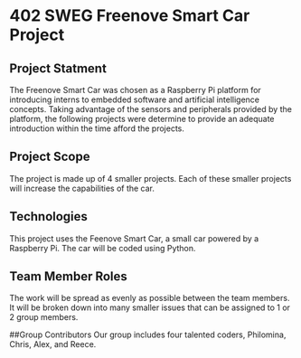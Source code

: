 # 402 SWEG Freenove Smart Car Project
## Project Statment
The Freenove Smart Car was chosen as a Raspberry Pi platform for introducing interns to embedded software and artificial intelligence concepts. Taking advantage of the sensors and peripherals provided by the platform, the following projects were determine
to provide an adequate introduction within the time afford the projects. 
## Project Scope
The project is made up of 4 smaller projects. Each of these smaller projects will increase the capabilities of the car.
## Technologies
This project uses the Feenove Smart Car, a small car powered by a Raspberry Pi. The car will be coded using Python.
## Team Member Roles
The work will be spread as evenly as possible between the team members. It will be broken down into many smaller issues that can be assigned to 1 or 2 group members.

##Group Contributors
Our group includes four talented coders, Philomina, Chris, Alex, and Reece.
